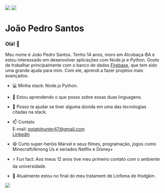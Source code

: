 <img src="https://capsule-render.vercel.app/api?&type=waving&color=auto&height=300&section=header&text=Joao_Pedro_Santos.read.me&fontSize=60%&width=100%" />
<img width="auto" src="https://avatars3.githubusercontent.com/u/66499620?s=460&u=f9477d366a702d6567ccf35a75c2993ac30769a2&v=4">

# João Pedro Santos
### Olá! 👋
Meu nome é João Pedro Santos. Tenho 14 anos, moro em Alcobaça-BA e estou interessado em desenvolver aplicações com Node.js e Python. Gosto de trabalhar principalmente com o banco de dados [Firebase](https://firebase.com), que tem sido uma grande ajuda para mim. Com ele, aprendi a fazer projetos mais avançados.

- :computer: Minha stack: Node.js Python.

- 🌱 Estou aprendendo o que posso sobre essas duas linguagens.

- 💬 Posso te ajudar se tiver alguma dúvida em uma das tecnologias citadas na stack.

- 📫 Contato  
E-mail: potatohunter47@gmail.com  
[LinkedIn](https://www.linkedin.com/in/joão-pedro-648ba01a8/)

- 😄 Curto super-heróis Marvel e seus filmes, programação, jogos como Minecraft/Among Us e seriados Netflix e Disney+

- ⚡ Fun fact: Aos meus 12 anos tive meu primeiro contato com o ambiente da universidade.

- 🏥 Atualmente estou no final do meu tratament de Linfoma de Hodgkin.

<img src="https://github-readme-stats.vercel.app/api?username=joaop-santos&show_icons=true&theme=chartreuse-dark&line_height=27">
